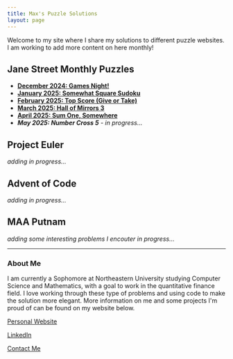 ```yaml
---
title: Max's Puzzle Solutions
layout: page
---
```


Welcome to my site where I share my solutions to different puzzle websites. I am working to add more content on here monthly!

## Jane Street Monthly Puzzles

- **[December 2024: Games Night!](solutions/dec24.md)**
- **[January 2025: Somewhat Square Sudoku](solutions/jan25.md)**
- **[February 2025: Top Score (Give or Take)](solutions/feb25.md)**
- **[March 2025: Hall of Mirrors 3](solutions/mar25.md)** 
- **[April 2025: Sum One, Somewhere](solutions/apr25.md)**
- ***May 2025: Number Cross 5** - in progress...*

## Project Euler
*adding in progress...*

## Advent of Code
*adding in progress...*

## MAA Putnam
*adding some interesting problems I encouter in progress...*

---

### About Me

I am currently a Sophomore at Northeastern University studying Computer Science and Mathematics, with a goal to work in the quantitative finance field. I love working through these type of problems and using code to make the solution more elegant. More information on me and some projects I'm proud of can be found on my website below.

[Personal Website](https://www.maxcyrusmayer.com)

[LinkedIn](https://www.linkedin.com/in/max-mayerr/)

[Contact Me](mailto:max@maxcyrusmayer.com)
